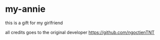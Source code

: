 # my-annie
this is a gift for my girlfriend

all credits goes to the original developer https://github.com/ngoctienTNT
